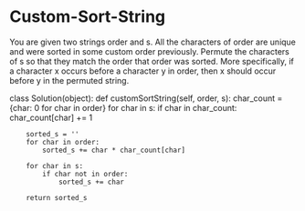 # Custom-Sort-String
You are given two strings order and s. All the characters of order are unique and were sorted in some custom order previously.  Permute the characters of s so that they match the order that order was sorted. More specifically, if a character x occurs before a character y in order, then x should occur before y in the permuted string.  

class Solution(object):
    def customSortString(self, order, s):
        char_count = {char: 0 for char in order}
        for char in s:
            if char in char_count:
                char_count[char] += 1
    
        sorted_s = ''
        for char in order:
            sorted_s += char * char_count[char]
    
        for char in s:
            if char not in order:
                sorted_s += char

        return sorted_s
